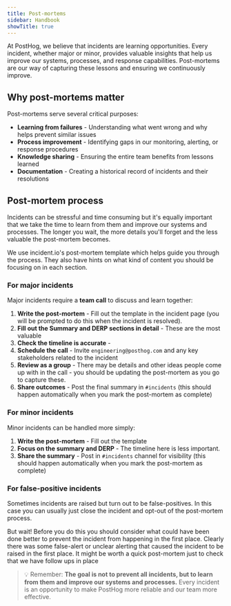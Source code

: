 ```yaml
---
title: Post-mortems
sidebar: Handbook
showTitle: true
---
```


At PostHog, we believe that incidents are learning opportunities. Every incident, whether major or minor, provides valuable insights that help us improve our systems, processes, and response capabilities. Post-mortems are our way of capturing these lessons and ensuring we continuously improve.

## Why post-mortems matter

Post-mortems serve several critical purposes:

* **Learning from failures** - Understanding what went wrong and why helps prevent similar issues
* **Process improvement** - Identifying gaps in our monitoring, alerting, or response procedures
* **Knowledge sharing** - Ensuring the entire team benefits from lessons learned
* **Documentation** - Creating a historical record of incidents and their resolutions


## Post-mortem process

Incidents can be stressful and time consuming but it's equally important that we take the time to learn from them and improve our systems and processes. The longer you wait, the more details you'll forget and the less valuable the post-mortem becomes.

We use incident.io's post-mortem template which helps guide you through the process. They also have hints on what kind of content you should be focusing on in each section.

### For major incidents

Major incidents require a **team call** to discuss and learn together:

1. **Write the post-mortem** - Fill out the template in the incident page (you will be prompted to do this when the incident is resolved).
1. **Fill out the Summary and DERP sections in detail** - These are the most valuable
1. **Check the timeline is accurate** - 
1. **Schedule the call** - Invite `engineering@posthog.com` and any key stakeholders related to the incident
3. **Review as a group** - There may be details and other ideas people come up with in the call - you should be updating the post-mortem as you go to capture these.
5. **Share outcomes** - Post the final summary in `#incidents` (this should happen automatically when you mark the post-mortem as complete)

### For minor incidents

Minor incidents can be handled more simply:

1. **Write the post-mortem** - Fill out the template
2. **Focus on the summary and DERP** - The timeline here is less important.
3. **Share the summary** - Post in `#incidents` channel for visibility (this should happen automatically when you mark the post-mortem as complete)

### For false-positive incidents

Sometimes incidents are raised but turn out to be false-positives. In this case you can usually just close the incident and opt-out of the post-mortem process.

But wait! Before you do this you should consider what could have been done better to prevent the incident from happening in the first place. Clearly there was some false-alert or unclear alerting that caused the incident to be raised in the first place. It might be worth a quick post-mortem just to check that we have follow ups in place


> 💡 Remember: **The goal is not to prevent all incidents, but to learn from them and improve our systems and processes.** Every incident is an opportunity to make PostHog more reliable and our team more effective.

